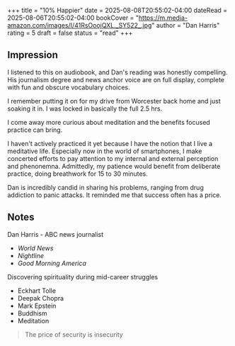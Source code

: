 +++
title = "10% Happier"
date = 2025-08-08T20:55:02-04:00
dateRead = 2025-08-06T20:55:02-04:00
bookCover = "https://m.media-amazon.com/images/I/41RsOoojQXL._SY522_.jpg"
author = "Dan Harris"
rating = 5
draft = false
status = "read"
+++

## Impression

I listened to this on audiobook, and Dan's reading was honestly compelling.
His journalism degree and news anchor voice are on full display, complete with fun and obscure vocabulary choices.

I remember putting it on for my drive from Worcester back home and just soaking it in.
I was locked in basically the full 2.5 hrs.

I come away more curious about meditation and the benefits focused practice can bring.

I haven't actively practiced it yet because I have the notion that I live a meditative life.
Especially now in the world of smartphones, I make concerted efforts to pay attention to my internal and external perception and phenonemna.
Admittedly, my patience would benefit from deliberate practice, doing breathwork for 15 to 30 minutes.

Dan is incredibly candid in sharing his problems, ranging from drug addiction to panic attacks.
It reminded me that success often has a price.

## Notes

Dan Harris - ABC news journalist

- *World News*
- *Nightline*
- *Good Morning America*

Discovering spirituality during mid-career struggles

- Eckhart Tolle
- Deepak Chopra
- Mark Epstein
- Buddhism
- Meditation

> The price of security is insecurity
